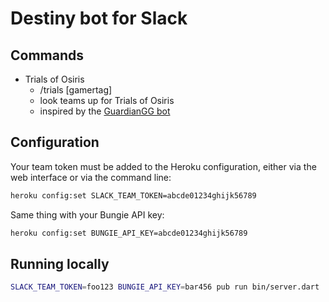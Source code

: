 # Destiny bot for Slack

## Commands

- Trials of Osiris
  - /trials [gamertag]
  - look teams up for Trials of Osiris
  - inspired by the [GuardianGG bot](https://github.com/slavikus/guardiangg-bot)

## Configuration

Your team token must be added to the Heroku configuration, either via the web interface or via the command line:
```sh
heroku config:set SLACK_TEAM_TOKEN=abcde01234ghijk56789
```

Same thing with your Bungie API key:
```sh
heroku config:set BUNGIE_API_KEY=abcde01234ghijk56789
```

## Running locally

```sh
SLACK_TEAM_TOKEN=foo123 BUNGIE_API_KEY=bar456 pub run bin/server.dart
```
